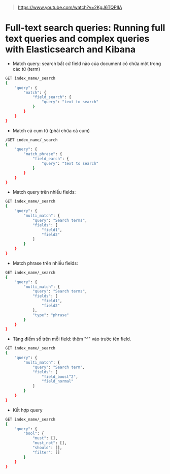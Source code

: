 > https://www.youtube.com/watch?v=2KgJ6TQPIIA

# Full-text search queries: Running full text queries and complex queries with Elasticsearch and Kibana
- Match query: search bất cứ field nào của document có chứa một trong các từ (term)
```bash
GET index_name/_search
{
    "query": {
        "match": {
            "field_search": {
                "query": "text to search"
            }
        }
    }
}
```
- Match cả cụm từ (phải chứa cả cụm)
```bash
/GET index_name/_search
{
    "query": {
        "match_phrase": {
            "field_earch": {
                "query": "text to search"
            }
        }
    }
}
```

- Match query trên nhiều fields:
```bash
GET index_name/_search
{
    "query": {
        "multi_match": {
            "query": "Search terms",
            "fields": [
                "field1",
                "field2"
            ]
        }
    }
}
```

- Match phrase trên nhiều fields:
```bash
GET index_name/_search
{
    "query": {
        "multi_match": {
            "query": "Search terms",
            "fields": [
                "field1",
                "field2"
            ],
            "type": "phrase"
        }
    }
}
```

- Tăng điểm số trên mỗi field: thêm "^" vào trước tên field.
```bash
GET index_name/_search
{
    "query": {
        "multi_match": {
            "query": "Search term",
            "fields": [
                "field_boost^2",
                "field_normal"
            ]
        }
    }
}
```
- Kết hợp query
```bash
GET index_name/_search
{
    "query": {
        "bool": {
            "must": [],
            "must_not": [],
            "should": [],
            "filter": []
        }
    }
}
```